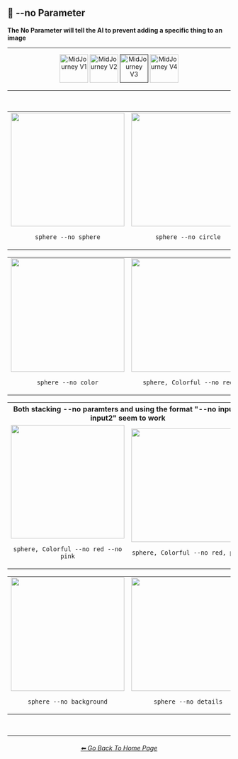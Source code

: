 <h2>🚫 --no Parameter</h2>
<b>The No Parameter will tell the AI to prevent adding a specific thing to an image</b>
<br>

<hr><!--------------->

<div align="center">

[<img src="https://github.com/willwulfken/MidJourney-Styles-and-Keywords-Reference/blob/main/Images/Repo_Parts/WEBP/Buttons/Version_Buttons/button_version_V1_inactive.webp?raw=true" alt="MidJourney V1" height="64" />](https://github.com/willwulfken/MidJourney-Styles-and-Keywords-Reference/blob/main/Pages/MJ_V1/Comparison_Pages/Parameters/No_Parameter_Comparison.md)
[<img src="https://github.com/willwulfken/MidJourney-Styles-and-Keywords-Reference/blob/main/Images/Repo_Parts/WEBP/Buttons/Version_Buttons/button_version_V2_inactive.webp?raw=true" alt="MidJourney V2" height="64" />](https://github.com/willwulfken/MidJourney-Styles-and-Keywords-Reference/blob/main/Pages/MJ_V2/Comparison_Pages/Parameters/No_Parameter_Comparison.md)
[<img src="https://github.com/willwulfken/MidJourney-Styles-and-Keywords-Reference/blob/main/Images/Repo_Parts/WEBP/Buttons/Version_Buttons/button_version_V3_active.webp?raw=true" alt="MidJourney V3" height="64" />]()
[<img src="https://github.com/willwulfken/MidJourney-Styles-and-Keywords-Reference/blob/main/Images/Repo_Parts/WEBP/Buttons/Version_Buttons/button_version_V4_inactive.webp?raw=true" alt="MidJourney V4" height="64" />](https://github.com/willwulfken/MidJourney-Styles-and-Keywords-Reference/blob/main/Pages/MJ_V4/Comparison_Pages/Parameters/No_Parameter_Comparison.md)

</div>

<hr>
<br>

<div align="center">

<table>
    <tr align=center valign=middle>
        <td><img src="https://github.com/willwulfken/MidJourney-Styles-and-Keywords-Reference/blob/main/Images/MJ_V3/Comparison_Page_Images/--no_Comparison/sphere_no_sphere.png?raw=true" width="256" /><p><code>sphere --no sphere</code></p></td>
        <td><img src="https://github.com/willwulfken/MidJourney-Styles-and-Keywords-Reference/blob/main/Images/MJ_V3/Comparison_Page_Images/--no_Comparison/sphere_no_circle.png?raw=true" width="256" /><p><code>sphere --no circle</code></p></td>
    </tr>
</table>

<table>
    <tr align=center valign=middle>
        <td><img src="https://github.com/willwulfken/MidJourney-Styles-and-Keywords-Reference/blob/main/Images/MJ_V3/Comparison_Page_Images/--no_Comparison/sphere_no_color.png?raw=true" width="256" /><p><code>sphere --no color</code></p></td>
        <td><img src="https://github.com/willwulfken/MidJourney-Styles-and-Keywords-Reference/blob/main/Images/MJ_V3/Comparison_Page_Images/--no_Comparison/sphere,_Colorful_no_red.png?raw=true" width="256" /><p><code>sphere, Colorful --no red</code></p></td>
        <td><img src="https://github.com/willwulfken/MidJourney-Styles-and-Keywords-Reference/blob/main/Images/MJ_V3/Comparison_Page_Images/--no_Comparison/sphere,_Colorful_no_green.png?raw=true" width="256" /><p><code>sphere, Colorful --no green</code></p></td>
        <td><img src="https://github.com/willwulfken/MidJourney-Styles-and-Keywords-Reference/blob/main/Images/MJ_V3/Comparison_Page_Images/--no_Comparison/sphere,_Colorful_no_blue.png?raw=true" width="256" /><p><code>sphere, Colorful --no blue</code></p></td>
    </tr>
</table>
<table>
    <tr align=center valign=middle>
        <th colspan=2>Both stacking --no paramters and using the format "--no input1, input2" seem to work</th>
    </tr>
    <tr align=center valign=middle>
        <td><img src="https://github.com/willwulfken/MidJourney-Styles-and-Keywords-Reference/blob/main/Images/MJ_V3/Comparison_Page_Images/--no_Comparison/sphere,_Colorful_no_red_no_pink.png?raw=true" width="256" /><p><code>sphere, Colorful --no red --no pink</code></p></td>
        <td><img src="https://github.com/willwulfken/MidJourney-Styles-and-Keywords-Reference/blob/main/Images/MJ_V3/Comparison_Page_Images/--no_Comparison/sphere,_Colorful_no_red,_pink.png?raw=true" width="256" /><p><code>sphere, Colorful --no red, pink</code></p></td>
    </tr>
</table>
<table>
    <tr align=center valign=middle>
        <td><img src="https://github.com/willwulfken/MidJourney-Styles-and-Keywords-Reference/blob/main/Images/MJ_V3/Comparison_Page_Images/--no_Comparison/sphere_no_background.png?raw=true" width="256" /><p><code>sphere --no background</code></p></td>
        <td><img src="https://github.com/willwulfken/MidJourney-Styles-and-Keywords-Reference/blob/main/Images/MJ_V3/Comparison_Page_Images/--no_Comparison/sphere_no_details.png?raw=true" width="256" /><p><code>sphere --no details</code></p></td>
    </tr>
</table>

</div>

<br>

<hr><!--------------->
<div align="center">
<h6><a href="https://github.com/willwulfken/MidJourney-Styles-and-Keywords-Reference/blob/main/README.md">⬅ Go Back To Home Page</a></h6>
</div>